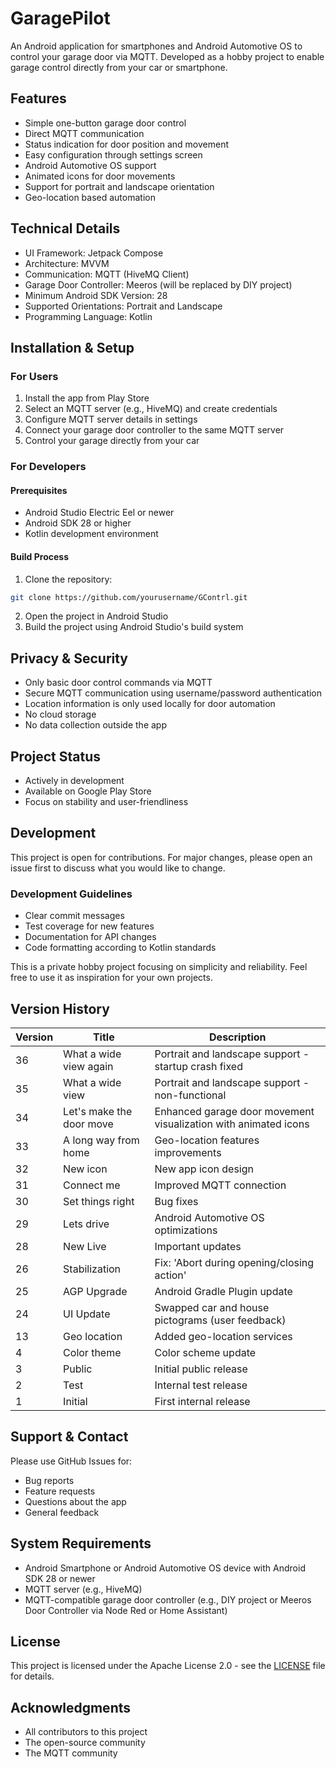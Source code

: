 # GaragePilot

An Android application for smartphones and Android Automotive OS to control your garage door via MQTT. Developed as a hobby project to enable garage control directly from your car or smartphone.

## Features

- Simple one-button garage door control
- Direct MQTT communication
- Status indication for door position and movement
- Easy configuration through settings screen
- Android Automotive OS support
- Animated icons for door movements
- Support for portrait and landscape orientation
- Geo-location based automation

## Technical Details

- UI Framework: Jetpack Compose
- Architecture: MVVM
- Communication: MQTT (HiveMQ Client)
- Garage Door Controller: Meeros (will be replaced by DIY project)
- Minimum Android SDK Version: 28
- Supported Orientations: Portrait and Landscape
- Programming Language: Kotlin

## Installation & Setup

### For Users
1. Install the app from Play Store
2. Select an MQTT server (e.g., HiveMQ) and create credentials
3. Configure MQTT server details in settings
4. Connect your garage door controller to the same MQTT server
5. Control your garage directly from your car

### For Developers
#### Prerequisites
- Android Studio Electric Eel or newer
- Android SDK 28 or higher
- Kotlin development environment

#### Build Process
1. Clone the repository:
```bash
git clone https://github.com/yourusername/GContrl.git
```
2. Open the project in Android Studio
3. Build the project using Android Studio's build system

## Privacy & Security

- Only basic door control commands via MQTT
- Secure MQTT communication using username/password authentication
- Location information is only used locally for door automation
- No cloud storage
- No data collection outside the app

## Project Status

- Actively in development
- Available on Google Play Store
- Focus on stability and user-friendliness

## Development

This project is open for contributions. For major changes, please open an issue first to discuss what you would like to change.

### Development Guidelines
- Clear commit messages
- Test coverage for new features
- Documentation for API changes
- Code formatting according to Kotlin standards

This is a private hobby project focusing on simplicity and reliability.
Feel free to use it as inspiration for your own projects.

## Version History

| Version | Title | Description |
|---------|-------|-------------|
| 36 | What a wide view again | Portrait and landscape support - startup crash fixed |
| 35 | What a wide view | Portrait and landscape support - non-functional |
| 34 | Let's make the door move | Enhanced garage door movement visualization with animated icons |
| 33 | A long way from home | Geo-location features improvements |
| 32 | New icon | New app icon design |
| 31 | Connect me | Improved MQTT connection |
| 30 | Set things right | Bug fixes |
| 29 | Lets drive | Android Automotive OS optimizations |
| 28 | New Live | Important updates |
| 26 | Stabilization | Fix: 'Abort during opening/closing action' |
| 25 | AGP Upgrade | Android Gradle Plugin update |
| 24 | UI Update | Swapped car and house pictograms (user feedback) |
| 13 | Geo location | Added geo-location services |
| 4 | Color theme | Color scheme update |
| 3 | Public | Initial public release |
| 2 | Test | Internal test release |
| 1 | Initial | First internal release |

## Support & Contact

Please use GitHub Issues for:
- Bug reports
- Feature requests
- Questions about the app
- General feedback

## System Requirements

- Android Smartphone or Android Automotive OS device with Android SDK 28 or newer
- MQTT server (e.g., HiveMQ)
- MQTT-compatible garage door controller (e.g., DIY project or Meeros Door Controller via Node Red or Home Assistant)

## License

This project is licensed under the Apache License 2.0 - see the [LICENSE](LICENSE) file for details.

## Acknowledgments

- All contributors to this project
- The open-source community
- The MQTT community